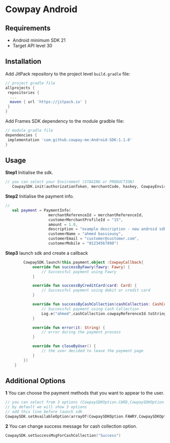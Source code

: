 # Cowpay Android


## Requirements
- Android minimum SDK 21
- Target API level 30



## Installation

Add JitPack repository to the project level `build.gradle` file:
```gradle
// project gradle file
allprojects {
 repositories {
  ...
  maven { url 'https://jitpack.io' }
 }
}
```

Add Frames SDK dependency to the module gradble file:
```gradle
// module gradle file
dependencies {
 implementation 'com.github.cowpay-me:Android-SDK:1.1.0'
}
```


## Usage



**Step1** Initialise the sdk.
```kotlin
// you can select your Enviroment (STAGING or PRODUCTION)
   CowpaySDK.init(authorizationToken, merchantCode, haskey, CowpayEnviroment.STAGING)
```

**Step2** Initialise the payment info.
```kotlin
//
   val payment = PaymentInfo(
                   merchantReferenceId = merchantReferenceId,
                   customerMerchantProfileId = "15",
                   amount = 1.0,
                   description = "example description - new android sdk",
                   customerName = "ahmed bassiouny",
                   customerEmail = "customer@customer.com",
                   customerMobile = "01234567890")
```

**Step3** launch sdk and create a callback
```kotlin
        CowpaySDK.launch(this,payment,object :CowpayCallback{
            override fun successByFawry(fawry: Fawry) {
                // Successful payment using Fawry
            }

            override fun successByCreditCard(card: Card) {
                // Successful payment using debit or credit card
            }

            override fun successByCashCollection(cashCollection: CashCollection) {
                // Successful payment using Cash Collection
                Log.e("ahmed",cashCollection.cowpayReferenceId.toString())
            }

            override fun error(it: String) {
                // error during the payment process
            }

            override fun closeByUser() {
                // the user decided to leave the payment page
            }
        })
    }
```

## Additional Options


**1** You can choose the payment methods that you want to appear to the user.
```kotlin
// you can select from 3 options (CowpaySDKOption.CARD,CowpaySDKOption.FAWRY,CowpaySDKOption.CASH_COLLECTION)
// by default we will show 3 options
// add this line before launch sdk
CowpaySDK.setAvailableOption(arrayOf(CowpaySDKOption.FAWRY,CowpaySDKOption.CASH_COLLECTION))
```

**2** You can change success message for cash collection option.
```kotlin
CowpaySDK.setSuccessMsgForCashCollection("Success")
```